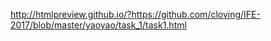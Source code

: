 http://htmlpreview.github.io/?https://github.com/cloving/IFE-2017/blob/master/yaoyao/task_1/task1.html
